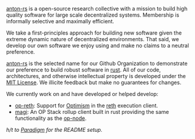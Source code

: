 
[anton-rs](https://anton.vercel.app/) is a open-source research collective with a mission to build high quality software
for large scale decentralized systems. Membership is informally selective and maximally efficient.

We take a first-principles approach for building new software given the extreme dynamic nature of decentralized
environments. That said, we develop our own software we enjoy using and make no claims to a neutral preference.

[anton-rs](https://anton.vercel.app/) is the selected name for our Github Organization to demonstrate our preference
to build robust software in [rust](https://www.rust-lang.org/). All of our code, architectures, and otherwise intellectual
property is developed under the [MIT License](https://opensource.org/license/mit/). We illicite feedback but make no
guarantees for changes.

We currently work on and have developed or helped develop:
* [op-reth](https://github.com/refcell/reth): Support for [Optimism](https://www.optimism.io/) in the [reth](https://github.com/paradigmxyz/reth) execution client.
* [magi](https://github.com/a16z/magi): An OP Stack rollup client built in rust providing the same functionality as the [op-node](https://github.com/ethereum-optimism/optimism/tree/develop/op-node).


_h/t to [Paradigm](https://github.com/paradigmxyz) for the README setup._

